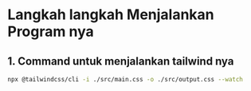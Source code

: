 # Langkah langkah Menjalankan Program nya #

## 1. Command untuk menjalankan tailwind nya ##
```bash
npx @tailwindcss/cli -i ./src/main.css -o ./src/output.css --watch
```